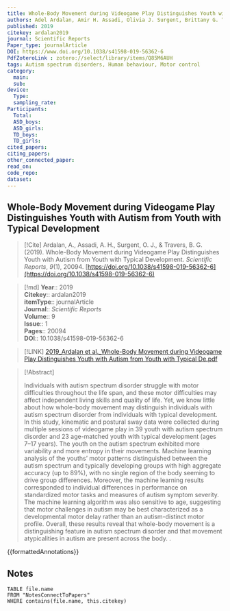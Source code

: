 ```yaml
---
title: Whole-Body Movement during Videogame Play Distinguishes Youth with Autism from Youth with Typical Development
authors: Adel Ardalan, Amir H. Assadi, Olivia J. Surgent, Brittany G. Travers
published: 2019
citekey: ardalan2019
journal: Scientific Reports
Paper_type: journalArticle
DOI: https://www.doi.org/10.1038/s41598-019-56362-6
PdfZoteroLink : zotero://select/library/items/Q85M6AUH
tags: Autism spectrum disorders, Human behaviour, Motor control
category:
  main: 
  sub: 
device:
  Type: 
  sampling_rate: 
Participants:
  Total: 
  ASD_boys: 
  ASD_girls: 
  TD_boys: 
  TD_girls: 
cited_papers:
citing_papers: 
other_connected_paper: 
read_on: 
code_repo: 
dataset:
---
```


## Whole-Body Movement during Videogame Play Distinguishes Youth with Autism from Youth with Typical Development

> [!Cite]
> Ardalan, A., Assadi, A. H., Surgent, O. J., & Travers, B. G. (2019). Whole-Body Movement during Videogame Play Distinguishes Youth with Autism from Youth with Typical Development. _Scientific Reports_, _9_(1), 20094. [https://doi.org/10.1038/s41598-019-56362-6](https://doi.org/10.1038/s41598-019-56362-6)


>[!md]
> **Year**:: 2019   
> **Citekey**:: ardalan2019  
> **itemType**:: journalArticle  
> **Journal**:: *Scientific Reports*  
> **Volume**:: 9  
> **Issue**:: 1   
> **Pages**:: 20094  
> **DOI**:: 10.1038/s41598-019-56362-6    

> [!LINK] 
> [2019_Ardalan et al._Whole-Body Movement during Videogame Play Distinguishes Youth with Autism from Youth with Typical De.pdf](zotero://select/library/items/Q85M6AUH)

> [!Abstract]
>
> Individuals with autism spectrum disorder struggle with motor difficulties throughout the life span, and these motor difficulties may affect independent living skills and quality of life. Yet, we know little about how whole-body movement may distinguish individuals with autism spectrum disorder from individuals with typical development. In this study, kinematic and postural sway data were collected during multiple sessions of videogame play in 39 youth with autism spectrum disorder and 23 age-matched youth with typical development (ages 7–17 years). The youth on the autism spectrum exhibited more variability and more entropy in their movements. Machine learning analysis of the youths’ motor patterns distinguished between the autism spectrum and typically developing groups with high aggregate accuracy (up to 89%), with no single region of the body seeming to drive group differences. Moreover, the machine learning results corresponded to individual differences in performance on standardized motor tasks and measures of autism symptom severity. The machine learning algorithm was also sensitive to age, suggesting that motor challenges in autism may be best characterized as a developmental motor delay rather than an autism-distinct motor profile. Overall, these results reveal that whole-body movement is a distinguishing feature in autism spectrum disorder and that movement atypicalities in autism are present across the body.
>.
> 


{{formattedAnnotations}}

## Notes

```dataview 
TABLE file.name 
FROM "NotesConnectToPapers" 
WHERE contains(file.name, this.citekey)
```

